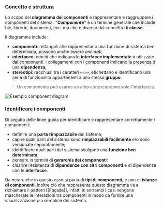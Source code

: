 ### Concetto e struttura

Lo scopo del **diagramma dei componenti** è rappresentare e raggruppare i componenti del sistema. **_"Componente"_** è un termine generale che include file, librerie, documenti, ecc. ma che è diverso dal concetto di **classe**.

Il diagramma include:
- **componenti**: rettangoli che rappresentano una funzione di sistema ben determinata, possono anche essere _annidati_;
- **interfacce**: cerchi che indicano le **interfacce implementate** o utilizzate dai componenti. I collegamenti con i componenti indicano la presenza di una **dipendenza**;
- **stereotipi**: racchiusi tra i caratteri `<<>>`, etichettano e identificano una serie di funzionalità appartenenti a uno stesso **gruppo**.

> Un componente può usarne un altro conoscendone solo l’interfaccia.

![Esempio component diagram](https://marcobuster.github.io/sweng/assets/11_component-diagram-example.png)

### Identificare i componenti

Di seguito delle linee guida per identificare e rappresentare correttamente i componenti:
- definire una **parte rimpiazzabile** del sistema;
- capire quali parti del sistema sono **rimpiazzabili facilmente** e/o sono versionate separatamente;
- identificare quali parti del sistema svolgono una **funzione ben determinata**;
- pensare in termini di **gerarchia dei componenti**;
- chiarire l’esistenza di **dipendenze con altri componenti** e di dipendenze con le **interfacce**.

Da notare che in questo caso si parla di **tipi di componenti**, e non di **istanze di componenti**, inoltre ciò che rappresenta questo diagramma va a richiamare il pattern [[Façade]], infatti in entrambi i casi vengono mascherate le interazioni tra componenti in modo da fornire una visualizzazione più semplice del sistema.